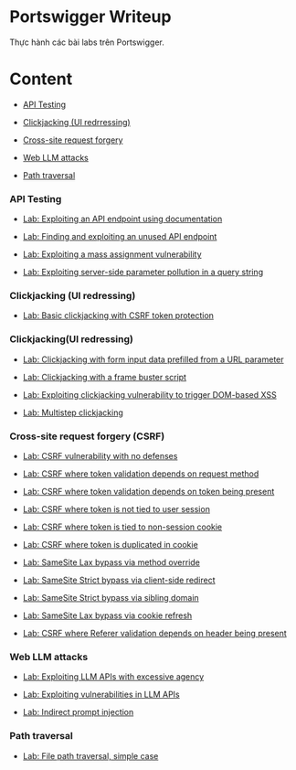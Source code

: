 # Portswigger Writeup

Thực hành các bài labs trên Portswigger.

# Content

- [API Testing](https://github.com/DucThinh47/PortSwigger/tree/main#api-testing)

- [Clickjacking (UI redrressing)](https://github.com/DucThinh47/PortSwigger/tree/main?tab=readme-ov-file#clickjackingui-redressing)

- [Cross-site request forgery](https://github.com/DucThinh47/PortSwigger/tree/main?tab=readme-ov-file#cross-site-request-forgery-csrf)

- [Web LLM attacks](https://github.com/DucThinh47/PortSwigger/tree/main?tab=readme-ov-file#web-llm-attacks)

- [Path traversal](https://github.com/DucThinh47/PortSwigger/tree/main#path-traversal)

### API Testing

- [Lab: Exploiting an API endpoint using documentation](https://github.com/DucThinh47/PortSwigger/blob/main/API_testing/API_documentation.md#lab-exploiting-an-api-endpoint-using-documentation)

- [Lab: Finding and exploiting an unused API endpoint](https://github.com/DucThinh47/PortSwigger/blob/main/API_testing/Identifying_API_endpoints.md#lab-finding-and-exploiting-an-unused-api-endpoint)

- [Lab: Exploiting a mass assignment vulnerability](https://github.com/DucThinh47/PortSwigger/blob/main/API_testing/Mass_assignment_vulnerabilities.md#lab-exploiting-a-mass-assignment-vulnerability)

- [Lab: Exploiting server-side parameter pollution in a query string](https://github.com/DucThinh47/PortSwigger/blob/main/API_testing/Testing_for_server-side_parameter_pollution_in_the_query_string.md#lab-exploiting-server-side-parameter-pollution-in-a-query-string)

### Clickjacking (UI redressing)

- [Lab: Basic clickjacking with CSRF token protection](https://github.com/DucThinh47/PortSwigger/blob/main/Clickjacking(UI_redressing)/How_to_construct_a_basic_clickjacking_attack.md#lab-basic-clickjacking-with-csrf-token-protection)

### Clickjacking(UI redressing)

- [Lab: Clickjacking with form input data prefilled from a URL parameter](https://github.com/DucThinh47/PortSwigger/blob/main/Clickjacking(UI_redressing)/Clickjacking_with_prefilled_form_input.md#lab-clickjacking-with-form-input-data-prefilled-from-a-url-parameter)

- [Lab: Clickjacking with a frame buster script](https://github.com/DucThinh47/PortSwigger/blob/main/Clickjacking(UI_redressing)/Frame_busting_scripts.md#lab-clickjacking-with-a-frame-buster-script)

- [Lab: Exploiting clickjacking vulnerability to trigger DOM-based XSS](https://github.com/DucThinh47/PortSwigger/blob/main/Clickjacking(UI_redressing)/Combining_clickjacking_with_a_DOM_XSS_attack.md#lab-exploiting-clickjacking-vulnerability-to-trigger-dom-based-xss)

- [Lab: Multistep clickjacking](https://github.com/DucThinh47/PortSwigger/blob/main/Clickjacking(UI_redressing)/Multistep_clickjacking.md#lab-multistep-clickjacking)

### Cross-site request forgery (CSRF)

- [Lab: CSRF vulnerability with no defenses](https://github.com/DucThinh47/PortSwigger/blob/main/Cross-site_request_forgery_(CSRF)/How_to_construct_a_CSRF_attack.md#lab-csrf-vulnerability-with-no-defenses)

- [Lab: CSRF where token validation depends on request method](https://github.com/DucThinh47/PortSwigger/blob/main/Cross-site_request_forgery_(CSRF)/Common_flaws_in_CSRF_token_validation.md#lab-csrf-where-token-validation-depends-on-request-method)

- [Lab: CSRF where token validation depends on token being present](https://github.com/DucThinh47/PortSwigger/blob/main/Cross-site_request_forgery_(CSRF)/Common_flaws_in_CSRF_token_validation.md#lab-csrf-where-token-validation-depends-on-token-being-present)

- [Lab: CSRF where token is not tied to user session](https://github.com/DucThinh47/PortSwigger/blob/main/Cross-site_request_forgery_(CSRF)/Common_flaws_in_CSRF_token_validation.md#lab-csrf-where-token-is-not-tied-to-user-session)

- [Lab: CSRF where token is tied to non-session cookie](https://github.com/DucThinh47/PortSwigger/blob/main/Cross-site_request_forgery_(CSRF)/Common_flaws_in_CSRF_token_validation.md#lab-csrf-where-token-is-tied-to-non-session-cookie)

- [Lab: CSRF where token is duplicated in cookie](https://github.com/DucThinh47/PortSwigger/blob/main/Cross-site_request_forgery_(CSRF)/Common_flaws_in_CSRF_token_validation.md#lab-csrf-where-token-is-duplicated-in-cookie)

- [Lab: SameSite Lax bypass via method override](https://github.com/DucThinh47/PortSwigger/blob/main/Cross-site_request_forgery_(CSRF)/Bypassing_SameSite_Lax_restrictions_using_GET_requests.md#lab-samesite-lax-bypass-via-method-override)

- [Lab: SameSite Strict bypass via client-side redirect](https://github.com/DucThinh47/PortSwigger/blob/main/Cross-site_request_forgery_(CSRF)/Bypassing_SameSite_restrictions_using_on-site_gadgets.md#lab-samesite-strict-bypass-via-client-side-redirect)

- [Lab: SameSite Strict bypass via sibling domain](https://github.com/DucThinh47/PortSwigger/blob/main/Cross-site_request_forgery_(CSRF)/Bypassing_SameSite_restrictions_via_vulnerable_sibling_domains.md#lab-samesite-strict-bypass-via-sibling-domain)

- [Lab: SameSite Lax bypass via cookie refresh](https://github.com/DucThinh47/PortSwigger/blob/main/Cross-site_request_forgery_(CSRF)/Bypassing_SameSite_Lax_restrictions_with_newly_issued_cookies.md#lab-samesite-lax-bypass-via-cookie-refresh)

- [Lab: CSRF where Referer validation depends on header being present](https://github.com/DucThinh47/PortSwigger/blob/main/Cross-site_request_forgery_(CSRF)/Validation_of_Referer_can_be_circumvented.md#lab-csrf-with-broken-referer-validation)

### Web LLM attacks

- [Lab: Exploiting LLM APIs with excessive agency](https://github.com/DucThinh47/PortSwigger/blob/main/Web_LLM_attacks/Exploiting_LLM_APIs_functions_and_plugins.md#lab-exploiting-llm-apis-with-excessive-agency)

- [Lab: Exploiting vulnerabilities in LLM APIs](https://github.com/DucThinh47/PortSwigger/blob/main/Web_LLM_attacks/Exploiting_LLM_APIs_functions_and_plugins.md#lab-exploiting-vulnerabilities-in-llm-apis)

- [Lab: Indirect prompt injection](https://github.com/DucThinh47/PortSwigger/blob/main/Web_LLM_attacks/Indirect_prompt_injection.md#lab-indirect-prompt-injection)

### Path traversal 

- [Lab: File path traversal, simple case](https://github.com/DucThinh47/PortSwigger/blob/main/Path-Traversal/Reading_arbitrary_files_via_path_traversal.md#lab-file-path-traversal-simple-case)


